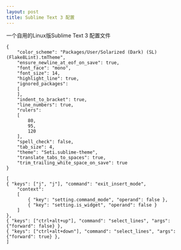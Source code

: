 ```yaml
---
layout: post
title: Sublime Text 3 配置
---
```


一个自用的Linux版Sublime Text 3 配置文件<!-- more -->

    {
        "color_scheme": "Packages/User/Solarized (Dark) (SL) (Flake8Lint).tmTheme",
        "ensure_newline_at_eof_on_save": true,
        "font_face": "mono",
        "font_size": 14,
        "highlight_line": true,
        "ignored_packages":
        [
        ],
        "indent_to_bracket": true,
        "line_numbers": true,
        "rulers":
        [
            80,
            95,
            120
        ],
        "spell_check": false,
        "tab_size": 4,
        "theme": "Seti.sublime-theme",
        "translate_tabs_to_spaces": true,
        "trim_trailing_white_space_on_save": true
    }

    [
    { "keys": ["j", "j"], "command": "exit_insert_mode",
        "context":
        [
            { "key": "setting.command_mode", "operand": false },
            { "key": "setting.is_widget", "operand": false }
        ]
    },
    { "keys": ["ctrl+alt+up"], "command": "select_lines", "args": {"forward": false} },
    { "keys": ["ctrl+alt+down"], "command": "select_lines", "args": {"forward": true} },
    ]
